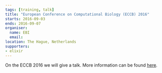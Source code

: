 ```yaml
---
tags: [training, talk]
title: "European Conference on Computational Biology (ECCB) 2016"
starts: 2016-09-03
ends: 2016-09-07
organiser:
  name: EBI
  email:
location: The Hague, Netherlands
supporters:
- elixir
---
```


On the ECCB 2016 we will give a talk. More information can be found [here](https://www.ebi.ac.uk/eccb/2016/index.html).
